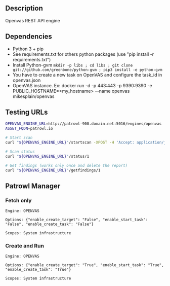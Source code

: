 ## Description
Openvas REST API engine

## Dependencies
- Python 3 + pip
- See requirements.txt for others python packages (use "pip install -r requirements.txt")
- Install Python-gvm
  `mkdir -p libs ; cd libs ; git clone git://github.com/greenbone/python-gvm ; pip3 install -e python-gvm`
- You have to create a new task on OpenVAS and configure the task_id in openvas.json
- OpenVAS instance. Ex: docker run -d -p 443:443 -p 9390:9390 -e PUBLIC_HOSTNAME=<my_hostname> --name openvas mikesplain/openvas

## Testing URLs

```bash
OPENVAS_ENGINE_URL=http://patrowl-900.domain.net:5016/engines/openvas
ASSET_FQDN=patrowl.io

# Start scan
curl "${OPENVAS_ENGINE_URL}"/startscan -XPOST -H 'Accept: application/json' -H 'Content-type: application/json' -d "{\"scan_id\": 1, \"options\": {\"enable_create_task\": \"False\", \"enable_create_target\": \"False\", \"enable_start_task\": \"False\"}, \"assets\": [{\"datatype\": \"domain\", \"criticity\": \"medium\", \"id\": 1, \"value\": \"$ASSET_FQDN\"}], \"engine_id\": 9}"

# Scan status
curl "${OPENVAS_ENGINE_URL}"/status/1

# Get findings (works only once and delete the report)
curl "${OPENVAS_ENGINE_URL}"/getfindings/1
```

## Patrowl Manager

### Fetch only

```
Engine: OPENVAS

Options: {"enable_create_target": "False", "enable_start_task": "False", "enable_create_task": "False"}

Scopes: System infrastructure

```

### Create and Run

```
Engine: OPENVAS

Options: {"enable_create_target": "True", "enable_start_task": "True", "enable_create_task": "True"}

Scopes: System infrastructure

```
